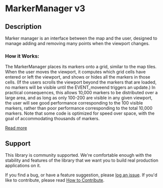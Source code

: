 MarkerManager v3
================

## Description

Marker manager is an interface between the map and the user, designed to manage adding and removing many points when the viewport changes. 

### How it Works:

The MarkerManager places its markers onto a grid, similar to the map tiles. When the user moves the viewport, it computes which grid cells have entered or left the viewport, and shows or hides all the markers in those cells. (If the users scrolls the viewport beyond the markers that are loaded, no markers will be visible until the EVENT_moveend triggers an update.) In practical consequences, this allows 10,000 markers to be distributed over a large area, and as long as only 100-200 are visible in any given viewport, the user will see good performance corresponding to the 100 visible markers, rather than poor performance corresponding to the total 10,000 markers. Note that some code is optimized for speed over space, with the goal of accommodating thousands of markers.

[Read more][more]

## Support

This library is community supported. We're comfortable enough with the stability and features of
the library that we want you to build real production applications on it.

If you find a bug, or have a feature suggestion, please [log an issue][issues]. If you'd like to
contribute, please read [How to Contribute][contrib].

[issues]: https://github.com/googlemaps/v3-utility-library/issues
[contrib]: https://github.com/googlemaps/v3-utility-library/blob/master/packages/markermanager/CONTRIB.md
[more]: http://htmlpreview.github.io/?https://github.com/googlemaps/v3-utility-library/blob/master/packages/markermanager/docs/reference.html